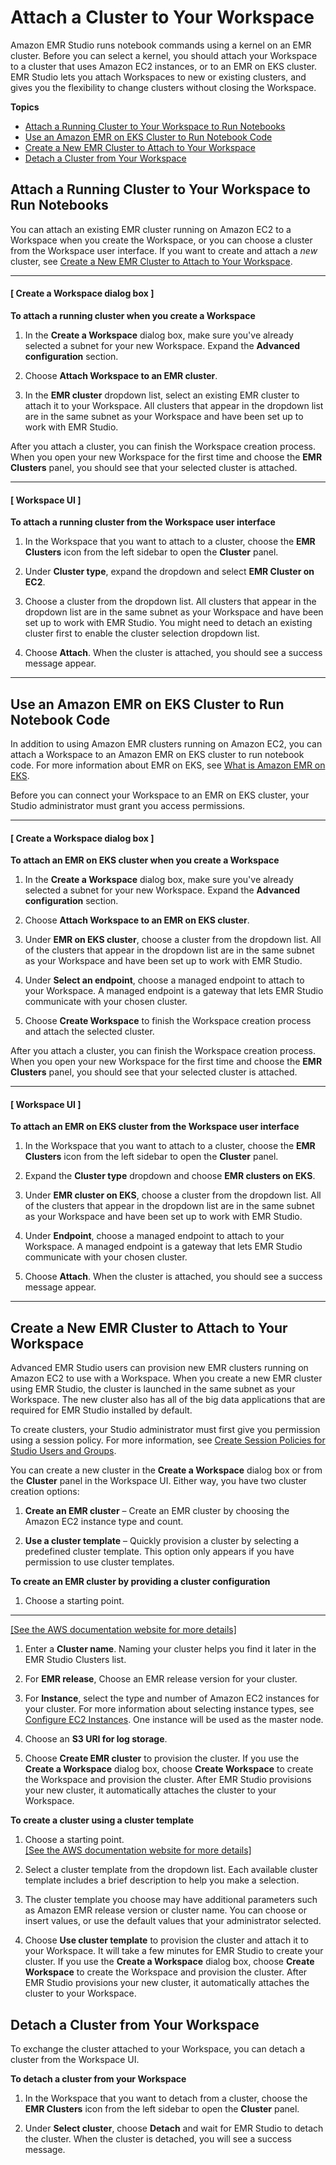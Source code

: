 # Attach a Cluster to Your Workspace<a name="emr-studio-create-use-clusters"></a>

Amazon EMR Studio runs notebook commands using a kernel on an EMR cluster\. Before you can select a kernel, you should attach your Workspace to a cluster that uses Amazon EC2 instances, or to an EMR on EKS cluster\. EMR Studio lets you attach Workspaces to new or existing clusters, and gives you the flexibility to change clusters without closing the Workspace\.

**Topics**
+ [Attach a Running Cluster to Your Workspace to Run Notebooks](#emr-studio-attach-cluster)
+ [Use an Amazon EMR on EKS Cluster to Run Notebook Code](#emr-studio-use-eks-cluster)
+ [Create a New EMR Cluster to Attach to Your Workspace](#emr-studio-create-cluster)
+ [Detach a Cluster from Your Workspace](#emr-studio-detach-cluster)

## Attach a Running Cluster to Your Workspace to Run Notebooks<a name="emr-studio-attach-cluster"></a>

You can attach an existing EMR cluster running on Amazon EC2 to a Workspace when you create the Workspace, or you can choose a cluster from the Workspace user interface\. If you want to create and attach a *new* cluster, see [Create a New EMR Cluster to Attach to Your Workspace](#emr-studio-create-cluster)\.

------
#### [ Create a Workspace dialog box ]

**To attach a running cluster when you create a Workspace**

1. In the **Create a Workspace** dialog box, make sure you've already selected a subnet for your new Workspace\. Expand the **Advanced configuration** section\.

1. Choose **Attach Workspace to an EMR cluster**\.

1. In the **EMR cluster** dropdown list, select an existing EMR cluster to attach it to your Workspace\. All clusters that appear in the dropdown list are in the same subnet as your Workspace and have been set up to work with EMR Studio\.

After you attach a cluster, you can finish the Workspace creation process\. When you open your new Workspace for the first time and choose the **EMR Clusters** panel, you should see that your selected cluster is attached\.

------
#### [ Workspace UI ]

**To attach a running cluster from the Workspace user interface**

1. In the Workspace that you want to attach to a cluster, choose the **EMR Clusters** icon from the left sidebar to open the **Cluster** panel\.

1. Under **Cluster type**, expand the dropdown and select **EMR Cluster on EC2**\.

1. Choose a cluster from the dropdown list\. All clusters that appear in the dropdown list are in the same subnet as your Workspace and have been set up to work with EMR Studio\. You might need to detach an existing cluster first to enable the cluster selection dropdown list\.

1. Choose **Attach**\. When the cluster is attached, you should see a success message appear\.

------

## Use an Amazon EMR on EKS Cluster to Run Notebook Code<a name="emr-studio-use-eks-cluster"></a>

In addition to using Amazon EMR clusters running on Amazon EC2, you can attach a Workspace to an Amazon EMR on EKS cluster to run notebook code\. For more information about EMR on EKS, see [What is Amazon EMR on EKS](https://docs.aws.amazon.com/emr/latest/EMR-on-EKS-DevelopmentGuide/emr-eks.html)\.

Before you can connect your Workspace to an EMR on EKS cluster, your Studio administrator must grant you access permissions\.

------
#### [ Create a Workspace dialog box ]

**To attach an EMR on EKS cluster when you create a Workspace**

1. In the **Create a Workspace** dialog box, make sure you've already selected a subnet for your new Workspace\. Expand the **Advanced configuration** section\.

1. Choose **Attach Workspace to an EMR on EKS cluster**\.

1. Under **EMR on EKS cluster**, choose a cluster from the dropdown list\. All of the clusters that appear in the dropdown list are in the same subnet as your Workspace and have been set up to work with EMR Studio\.

1. Under **Select an endpoint**, choose a managed endpoint to attach to your Workspace\. A managed endpoint is a gateway that lets EMR Studio communicate with your chosen cluster\.

1. Choose **Create Workspace** to finish the Workspace creation process and attach the selected cluster\.

After you attach a cluster, you can finish the Workspace creation process\. When you open your new Workspace for the first time and choose the **EMR Clusters** panel, you should see that your selected cluster is attached\.

------
#### [ Workspace UI ]

**To attach an EMR on EKS cluster from the Workspace user interface**

1. In the Workspace that you want to attach to a cluster, choose the **EMR Clusters** icon from the left sidebar to open the **Cluster** panel\.

1. Expand the **Cluster type** dropdown and choose **EMR clusters on EKS**\.

1. Under **EMR cluster on EKS**, choose a cluster from the dropdown list\. All of the clusters that appear in the dropdown list are in the same subnet as your Workspace and have been set up to work with EMR Studio\.

1. Under **Endpoint**, choose a managed endpoint to attach to your Workspace\. A managed endpoint is a gateway that lets EMR Studio communicate with your chosen cluster\.

1. Choose **Attach**\. When the cluster is attached, you should see a success message appear\.

------

## Create a New EMR Cluster to Attach to Your Workspace<a name="emr-studio-create-cluster"></a>

Advanced EMR Studio users can provision new EMR clusters running on Amazon EC2 to use with a Workspace\. When you create a new EMR cluster using EMR Studio, the cluster is launched in the same subnet as your Workspace\. The new cluster also has all of the big data applications that are required for EMR Studio installed by default\. 

To create clusters, your Studio administrator must first give you permission using a session policy\. For more information, see [Create Session Policies for Studio Users and Groups](emr-studio-user-role.md#emr-studio-session-policies)\.

You can create a new cluster in the **Create a Workspace** dialog box or from the **Cluster** panel in the Workspace UI\. Either way, you have two cluster creation options:

1. **Create an EMR cluster** – Create an EMR cluster by choosing the Amazon EC2 instance type and count\.

1. **Use a cluster template** – Quickly provision a cluster by selecting a predefined cluster template\. This option only appears if you have permission to use cluster templates\.

**To create an EMR cluster by providing a cluster configuration**

1. Choose a starting point\.  
****    
[\[See the AWS documentation website for more details\]](http://docs.aws.amazon.com/emr/latest/ManagementGuide/emr-studio-create-use-clusters.html)

1. Enter a **Cluster name**\. Naming your cluster helps you find it later in the EMR Studio Clusters list\.

1. For **EMR release**, Choose an EMR release version for your cluster\.

1. For **Instance**, select the type and number of Amazon EC2 instances for your cluster\. For more information about selecting instance types, see [Configure EC2 Instances](emr-plan-ec2-instances.md)\. One instance will be used as the master node\.

1. Choose an **S3 URI for log storage**\.

1. Choose **Create EMR cluster** to provision the cluster\. If you use the **Create a Workspace** dialog box, choose **Create Workspace** to create the Workspace and provision the cluster\. After EMR Studio provisions your new cluster, it automatically attaches the cluster to your Workspace\.

**To create a cluster using a cluster template**

1. Choose a starting point\.    
[\[See the AWS documentation website for more details\]](http://docs.aws.amazon.com/emr/latest/ManagementGuide/emr-studio-create-use-clusters.html)

1. Select a cluster template from the dropdown list\. Each available cluster template includes a brief description to help you make a selection\.

1. The cluster template you choose may have additional parameters such as Amazon EMR release version or cluster name\. You can choose or insert values, or use the default values that your administrator selected\.

1. Choose **Use cluster template** to provision the cluster and attach it to your Workspace\. It will take a few minutes for EMR Studio to create your cluster\. If you use the **Create a Workspace** dialog box, choose **Create Workspace** to create the Workspace and provision the cluster\. After EMR Studio provisions your new cluster, it automatically attaches the cluster to your Workspace\.

## Detach a Cluster from Your Workspace<a name="emr-studio-detach-cluster"></a>

To exchange the cluster attached to your Workspace, you can detach a cluster from the Workspace UI\.

**To detach a cluster from your Workspace**

1. In the Workspace that you want to detach from a cluster, choose the **EMR Clusters** icon from the left sidebar to open the **Cluster** panel\.

1. Under **Select cluster**, choose **Detach** and wait for EMR Studio to detach the cluster\. When the cluster is detached, you will see a success message\.